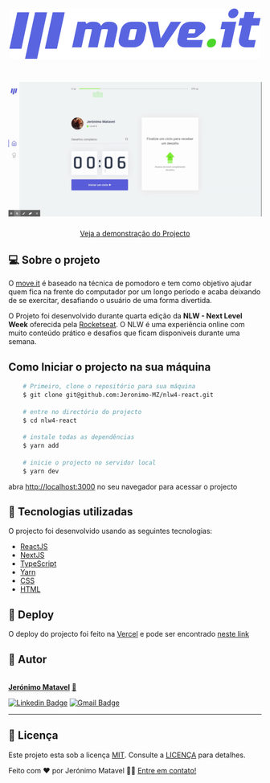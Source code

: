 <h1 align='center'>
    <img src='./public/logo-full.svg'>
</h1>
<h1>
    <img src='./public/move_it.gif'>
</h1>

<p align='center'>
<a href='https://nlw4-react.vercel.app/'>Veja a demonstração do Projecto</a>
</p>

## 💻 Sobre o projeto

O [move.it](https://nlw4-react.vercel.app/) é baseado na técnica de pomodoro e tem como objetivo ajudar quem fica na frente do computador por um longo período e acaba deixando de se exercitar, desafiando o usuário de uma forma divertida.

O Projeto foi desenvolvido durante quarta edição da **NLW - Next Level Week** oferecida pela [Rocketseat](https://blog.rocketseat.com.br/primeira-next-level-week/).
O NLW é uma experiência online com muito conteúdo prático e desafios que ficam disponiveis durante uma semana.


## Como Iniciar o projecto na sua máquina


```bash
    # Primeiro, clone o repositório para sua máquina
    $ git clone git@github.com:Jeronimo-MZ/nlw4-react.git
    
    # entre no directório do projecto
    $ cd nlw4-react

    # instale todas as dependências
    $ yarn add

    # inicie o projecto no servidor local
    $ yarn dev
```

abra [http://localhost:3000](http://localhost:3000) no seu navegador para acessar o projecto

## 🚀 Tecnologias utilizadas

O projecto foi desenvolvido usando as seguintes tecnologias:

- [ReactJS](https://reactjs.org/)
- [NextJS](https://nextjs.org/)
- [TypeScript](https://www.typescriptlang.org/)
- [Yarn](https://yarnpkg.com/)
- [CSS](https://developer.mozilla.org/pt-BR/docs/Web/CSS)
- [HTML](https://developer.mozilla.org/pt-BR/docs/Web/HTML)

## 🚀 Deploy

O deploy do projecto foi feito na [Vercel](https://vercel.com/) e pode ser encontrado [neste link](https://nlw4-react.vercel.app/)

## 🦸 Autor 

<a href="https://github.com/Jeronimo-MZ">
 <img style="border-radius: 50%;" src="https://github.com/Jeronimo-MZ.png" width="100px;" alt=""/>
 <br />
 <b>Jerónimo Matavel</b></a> <a href="https://www.linkedin.com/in/jeronimo-matavel/" title="Jerónimo Matavel">🚀</a>
 <br />

 [![Linkedin Badge](https://img.shields.io/badge/-Jerónimo-blue?style=flat-square&logo=Linkedin&logoColor=white&link=https://www.linkedin.com/in/jeronimo-matavel/)](https://www.linkedin.com/in/jeronimo-matavel/) 
[![Gmail Badge](https://img.shields.io/badge/-mataveljeronimo@gmail.com-c14438?style=flat-square&logo=Gmail&logoColor=white&link=mailto:mataveljeronimo@gmail.com)](mailto:mataveljeronimo@gmail.com)

---

## 📝 Licença

Este projeto esta sob a licença [MIT](./LICENSE). Consulte  a [LICENÇA](./LICENSE) para detalhes.

Feito com ❤️ por Jerónimo Matavel 👋🏽 [Entre em contato!](https://www.linkedin.com/in/jeronimo-matavel/)